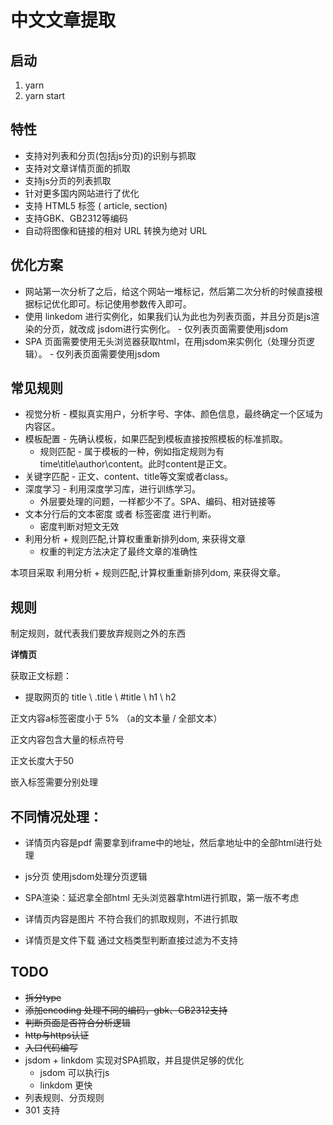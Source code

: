 # 中文文章提取

## 启动

1. yarn 
2. yarn start

## 特性

* 支持对列表和分页(包括js分页)的识别与抓取
* 支持对文章详情页面的抓取
* 支持js分页的列表抓取
* 针对更多国内网站进行了优化
* 支持 HTML5 标签 ( article, section) 
* 支持GBK、GB2312等编码
* 自动将图像和链接的相对 URL 转换为绝对 URL

## 优化方案 

* 网站第一次分析了之后，给这个网站一堆标记，然后第二次分析的时候直接根据标记优化即可。标记使用参数传入即可。
* 使用 linkedom 进行实例化，如果我们认为此也为列表页面，并且分页是js渲染的分页，就改成 jsdom进行实例化。 - 仅列表页面需要使用jsdom
* SPA 页面需要使用无头浏览器获取html，在用jsdom来实例化（处理分页逻辑）。 - 仅列表页面需要使用jsdom

## 常见规则

* 视觉分析 - 模拟真实用户，分析字号、字体、颜色信息，最终确定一个区域为内容区。
* 模板配置 - 先确认模板，如果匹配到模板直接按照模板的标准抓取。
  * 规则匹配 - 属于模板的一种，例如指定规则为有time\title\author\content。此时content是正文。
* 关键字匹配 - 正文、content、title等文案或者class。
* 深度学习 - 利用深度学习库，进行训练学习。 
  * 外层要处理的问题，一样都少不了。SPA、编码、相对链接等
* 文本分行后的文本密度 或者 标签密度 进行判断。 
  * 密度判断对短文无效
* 利用分析 + 规则匹配,计算权重重新排列dom, 来获得文章
  * 权重的判定方法决定了最终文章的准确性

本项目采取 利用分析 + 规则匹配,计算权重重新排列dom, 来获得文章。

## 规则

制定规则，就代表我们要放弃规则之外的东西

**详情页**

获取正文标题：
  * 提取网页的 title \ .title \ #title \ h1 \ h2

正文内容a标签密度小于 5% （a的文本量 / 全部文本）

正文内容包含大量的标点符号

正文长度大于50

嵌入标签需要分别处理

## 不同情况处理：

* 详情页内容是pdf
需要拿到iframe中的地址，然后拿地址中的全部html进行处理

* js分页
使用jsdom处理分页逻辑

* SPA渲染：延迟拿全部html
无头浏览器拿html进行抓取，第一版不考虑

* 详情页内容是图片
不符合我们的抓取规则，不进行抓取

* 详情页是文件下载
通过文档类型判断直接过滤为不支持

## TODO

* ~~拆分type~~
* ~~添加encoding 处理不同的编码，gbk、GB2312支持~~
* ~~判断页面是否符合分析逻辑~~
* ~~http与https认证~~
* ~~入口代码编写~~
* jsdom + linkdom 实现对SPA抓取，并且提供足够的优化
  * jsdom 可以执行js
  * linkdom 更快
* 列表规则、分页规则
* 301 支持